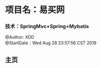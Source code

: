 <h1>项目名：易买网</h1>
<h3>技术：SpringMvc+Spring+Mybatis</h3>
@Author: XDD <br/>
@StartDate：Wed Aug 28 23:57:56 CST 2019

<h2><a src="http://qqmlxg.club">主页</a></h2>
